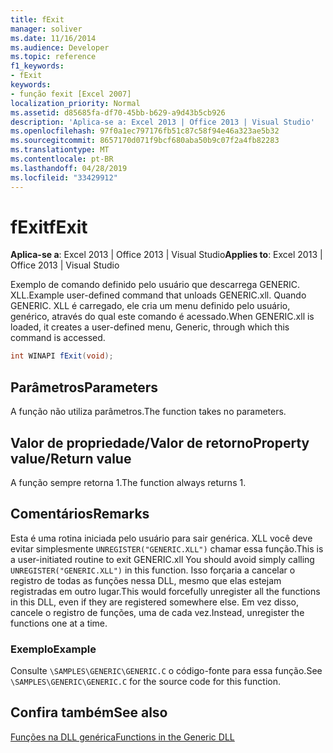 ```yaml
---
title: fExit
manager: soliver
ms.date: 11/16/2014
ms.audience: Developer
ms.topic: reference
f1_keywords:
- fExit
keywords:
- função fexit [Excel 2007]
localization_priority: Normal
ms.assetid: d85685fa-df70-45bb-b629-a9d43b5cb926
description: 'Aplica-se a: Excel 2013 | Office 2013 | Visual Studio'
ms.openlocfilehash: 97f0a1ec797176fb51c87c58f94e46a323ae5b32
ms.sourcegitcommit: 8657170d071f9bcf680aba50b9c07f2a4fb82283
ms.translationtype: MT
ms.contentlocale: pt-BR
ms.lasthandoff: 04/28/2019
ms.locfileid: "33429912"
---
```

# <a name="fexit"></a><span data-ttu-id="6ac59-104">fExit</span><span class="sxs-lookup"><span data-stu-id="6ac59-104">fExit</span></span>

 <span data-ttu-id="6ac59-105">**Aplica-se a**: Excel 2013 | Office 2013 | Visual Studio</span><span class="sxs-lookup"><span data-stu-id="6ac59-105">**Applies to**: Excel 2013 | Office 2013 | Visual Studio</span></span> 
  
<span data-ttu-id="6ac59-106">Exemplo de comando definido pelo usuário que descarrega GENERIC. XLL.</span><span class="sxs-lookup"><span data-stu-id="6ac59-106">Example user-defined command that unloads GENERIC.xll.</span></span> <span data-ttu-id="6ac59-107">Quando GENERIC. XLL é carregado, ele cria um menu definido pelo usuário, genérico, através do qual este comando é acessado.</span><span class="sxs-lookup"><span data-stu-id="6ac59-107">When GENERIC.xll is loaded, it creates a user-defined menu, Generic, through which this command is accessed.</span></span> 
  
```cs
int WINAPI fExit(void);
```

## <a name="parameters"></a><span data-ttu-id="6ac59-108">Parâmetros</span><span class="sxs-lookup"><span data-stu-id="6ac59-108">Parameters</span></span>

<span data-ttu-id="6ac59-109">A função não utiliza parâmetros.</span><span class="sxs-lookup"><span data-stu-id="6ac59-109">The function takes no parameters.</span></span>
  
## <a name="property-valuereturn-value"></a><span data-ttu-id="6ac59-110">Valor de propriedade/Valor de retorno</span><span class="sxs-lookup"><span data-stu-id="6ac59-110">Property value/Return value</span></span>

<span data-ttu-id="6ac59-111">A função sempre retorna 1.</span><span class="sxs-lookup"><span data-stu-id="6ac59-111">The function always returns 1.</span></span>
  
## <a name="remarks"></a><span data-ttu-id="6ac59-112">Comentários</span><span class="sxs-lookup"><span data-stu-id="6ac59-112">Remarks</span></span>

<span data-ttu-id="6ac59-113">Esta é uma rotina iniciada pelo usuário para sair genérica. XLL você deve evitar simplesmente `UNREGISTER("GENERIC.XLL")` chamar essa função.</span><span class="sxs-lookup"><span data-stu-id="6ac59-113">This is a user-initiated routine to exit GENERIC.xll You should avoid simply calling  `UNREGISTER("GENERIC.XLL")` in this function.</span></span> <span data-ttu-id="6ac59-114">Isso forçaria a cancelar o registro de todas as funções nessa DLL, mesmo que elas estejam registradas em outro lugar.</span><span class="sxs-lookup"><span data-stu-id="6ac59-114">This would forcefully unregister all the functions in this DLL, even if they are registered somewhere else.</span></span> <span data-ttu-id="6ac59-115">Em vez disso, cancele o registro de funções, uma de cada vez.</span><span class="sxs-lookup"><span data-stu-id="6ac59-115">Instead, unregister the functions one at a time.</span></span> 
  
### <a name="example"></a><span data-ttu-id="6ac59-116">Exemplo</span><span class="sxs-lookup"><span data-stu-id="6ac59-116">Example</span></span>

<span data-ttu-id="6ac59-117">Consulte `\SAMPLES\GENERIC\GENERIC.C` o código-fonte para essa função.</span><span class="sxs-lookup"><span data-stu-id="6ac59-117">See  `\SAMPLES\GENERIC\GENERIC.C` for the source code for this function.</span></span> 
  
## <a name="see-also"></a><span data-ttu-id="6ac59-118">Confira também</span><span class="sxs-lookup"><span data-stu-id="6ac59-118">See also</span></span>



[<span data-ttu-id="6ac59-119">Funções na DLL genérica</span><span class="sxs-lookup"><span data-stu-id="6ac59-119">Functions in the Generic DLL</span></span>](functions-in-the-generic-dll.md)

